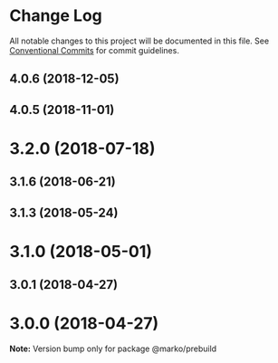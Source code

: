 # Change Log

All notable changes to this project will be documented in this file.
See [Conventional Commits](https://conventionalcommits.org) for commit guidelines.

## 4.0.6 (2018-12-05)



## 4.0.5 (2018-11-01)



# 3.2.0 (2018-07-18)



## 3.1.6 (2018-06-21)



## 3.1.3 (2018-05-24)



# 3.1.0 (2018-05-01)



## 3.0.1 (2018-04-27)



# 3.0.0 (2018-04-27)

**Note:** Version bump only for package @marko/prebuild
